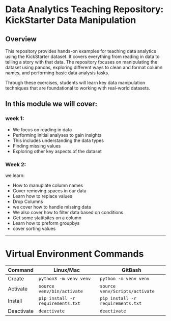 # Data Analytics Teaching Repository: KickStarter Data Manipulation

## Overview
This repository provides hands-on examples for teaching data analytics using the KickStarter dataset. It covers everything from reading in data to telling a story with that data. The repository focuses on manipulating the dataset using pandas, exploring different ways to clean and format column names, and performing basic data analysis tasks.

Through these exercises, students will learn key data manipulation techniques that are foundational to working with real-world datasets.

## In this module we will cover:

### week 1: 
- We focus on reading in data
- Performing initial analyses to gain insights 
- This includes understanding the data types 
- Finding missing values
- Exploring other key aspects of the dataset

### Week 2: 
we learn: 
- How to manuplate column names 
- Cover removing spaces in our data 
- Learn how to replace values 
- Drop Columns 
- we cover how to handle missing data 
- We also cover how to filter data based on conditions 
- Get some statitsitcs on a column 
- Learn how to preform groupbys
- cover sorting values 



--- 

# Virtual Environment Commands

| Command | Linux/Mac | GitBash |
| ------- | --------- | ------- |
| Create | `python3 -m venv venv` | `python -m venv venv` |
| Activate | `source venv/bin/activate` | `source venv/Scripts/activate` |
| Install | `pip install -r requirements.txt` | `pip install -r requirements.txt` |
| Deactivate | `deactivate` | `deactivate` |